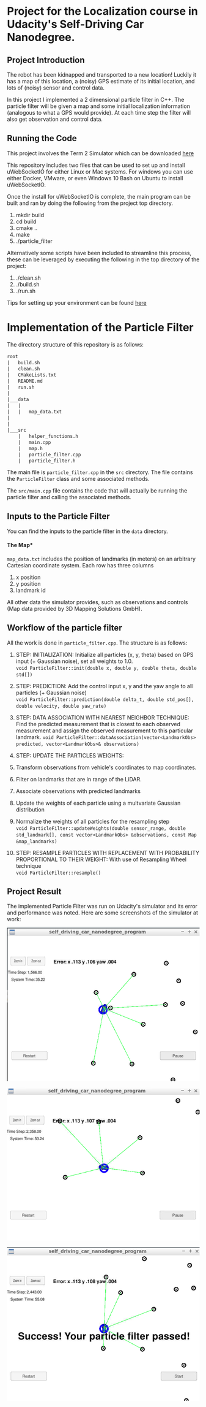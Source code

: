 # Project for the Localization course in Udacity's Self-Driving Car Nanodegree.


[//]: # (Image References)


[image1]: ./examples/Screenshot_20210602_181930.png
[image2]: ./examples/Screenshot_20210602_181949.png
[image3]: ./examples/Screenshot_20210602_181955.png



## Project Introduction
The robot has been kidnapped and transported to a new location! Luckily it has a map of this location, a (noisy) GPS estimate of its initial location, and lots of (noisy) sensor and control data.

In this project I implemented a 2 dimensional particle filter in C++. The particle filter will be given a map and some initial localization information (analogous to what a GPS would provide). At each time step the filter will also get observation and control data.

## Running the Code
This project involves the Term 2 Simulator which can be downloaded [here](https://github.com/udacity/self-driving-car-sim/releases)

This repository includes two files that can be used to set up and install uWebSocketIO for either Linux or Mac systems. For windows you can use either Docker, VMware, or even Windows 10 Bash on Ubuntu to install uWebSocketIO.

Once the install for uWebSocketIO is complete, the main program can be built and ran by doing the following from the project top directory.

1. mkdir build
2. cd build
3. cmake ..
4. make
5. ./particle_filter

Alternatively some scripts have been included to streamline this process, these can be leveraged by executing the following in the top directory of the project:

1. ./clean.sh
2. ./build.sh
3. ./run.sh

Tips for setting up your environment can be found [here](https://classroom.udacity.com/nanodegrees/nd013/parts/40f38239-66b6-46ec-ae68-03afd8a601c8/modules/0949fca6-b379-42af-a919-ee50aa304e6a/lessons/f758c44c-5e40-4e01-93b5-1a82aa4e044f/concepts/23d376c7-0195-4276-bdf0-e02f1f3c665d)


# Implementation of the Particle Filter
The directory structure of this repository is as follows:

```
root
|   build.sh
|   clean.sh
|   CMakeLists.txt
|   README.md
|   run.sh
|
|___data
|   |   
|   |   map_data.txt
|   
|   
|___src
    |   helper_functions.h
    |   main.cpp
    |   map.h
    |   particle_filter.cpp
    |   particle_filter.h
```

The main file is `particle_filter.cpp` in the `src` directory. The file contains the `ParticleFilter` class and some associated methods.

The `src/main.cpp` file contains the code that will actually be running the particle filter and calling the associated methods.

## Inputs to the Particle Filter
You can find the inputs to the particle filter in the `data` directory.

#### The Map*
`map_data.txt` includes the position of landmarks (in meters) on an arbitrary Cartesian coordinate system. Each row has three columns
1. x position
2. y position
3. landmark id

All other data the simulator provides, such as observations and controls (Map data provided by 3D Mapping Solutions GmbH).

## Workflow of the particle filter

All the work is done in `particle_filter.cpp`. The structure is as follows:  
1. STEP: INITIALIZATION: Initialize all particles (x, y, theta) based on GPS input (+ Gaussian noise), set all weights to 1.0.  
`void ParticleFilter::init(double x, double y, double theta, double std[])`  
  
2. STEP: PREDICTION: Add the control input x, y and the yaw angle to all particles (+ Gaussian noise)  
`void ParticleFilter::prediction(double delta_t, double std_pos[], double velocity, double yaw_rate)`  
  
3. STEP: DATA ASSOCIATION WITH NEAREST NEIGHBOR TECHNIQUE: Find the predicted measurement that is closest to each observed measurement and assign the observed measurement to this particular landmark. 
`void ParticleFilter::dataAssociation(vector<LandmarkObs> predicted, vector<LandmarkObs>& observations)`  
  
4. STEP: UPDATE THE PARTICLES WEIGHTS:  
  1. Transform observations from vehicle's coordinates to map coordinates.  
  2. Filter on landmarks that are in range of the LiDAR.  
  3. Associate observations with predicted landmarks  
  4. Update the weights of each particle using a multvariate Gaussian distribution  
  5. Normalize the weights of all particles for the resampling step  
`void ParticleFilter::updateWeights(double sensor_range, double std_landmark[], const vector<LandmarkObs> &observations, const Map &map_landmarks)`
  
5. STEP: RESAMPLE PARTICLES WITH REPLACEMENT WITH PROBABILITY PROPORTIONAL TO THEIR WEIGHT: With use of Resampling Wheel technique  
`void ParticleFilter::resample()`

## Project Result

The implemented Particle Filter was run on Udacity's simulator and its error and performance was noted. Here are some screenshots of the simulator at work:  


![alt text][image1]

![alt text][image2]

![alt text][image3]